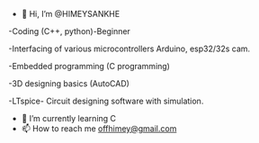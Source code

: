 - 👋 Hi, I’m @HIMEYSANKHE

-Coding (C++, python)-Beginner

-Interfacing of various microcontrollers Arduino, esp32/32s cam.

-Embedded programming (C programming)

-3D designing basics (AutoCAD)

-LTspice- Circuit designing software with simulation.

- 🌱 I’m currently learning C
- 📫 How to reach me offhimey@gmail.com

<!---
HIMEYSANKHE/HIMEYSANKHE is a ✨ special ✨ repository because its `README.md` (this file) appears on your GitHub profile.
You can click the Preview link to take a look at your changes.
--->
